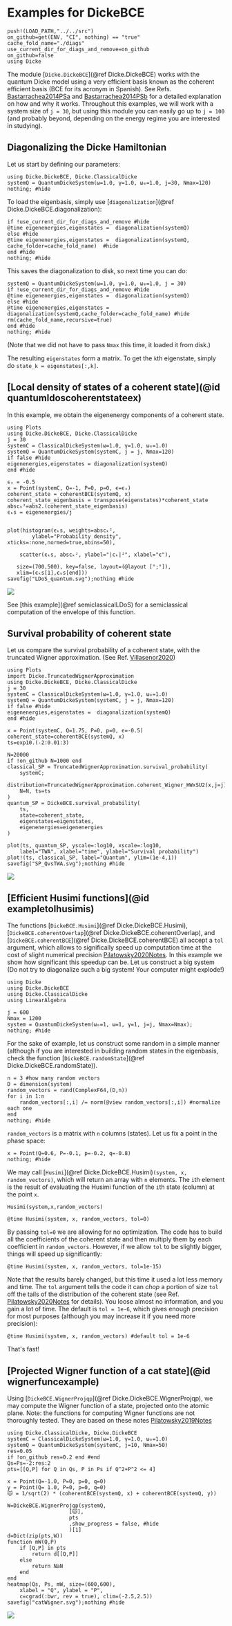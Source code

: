 # Examples for DickeBCE 

```@setup examples
push!(LOAD_PATH,"../../src")
on_github=get(ENV, "CI", nothing) == "true"
cache_fold_name="./diags"
use_current_dir_for_diags_and_remove=on_github
on_github=false
using Dicke
```
The module [`Dicke.DickeBCE`](@ref Dicke.DickeBCE) works with the quantum Dicke model
using a very efficient basis known as the coherent efficient basis (BCE for its acronym in Spanish).
See Refs. [Bastarrachea2014PSa](@cite) and [Bastarrachea2014PSb](@cite) for a detailed explanation on how and why it works. 
Throughout this examples, we will work with a system size of `j = 30`, but  using this module you can easily go up
to `j = 100` (and probably beyond, depending on the energy regime you are interested in studying).
## Diagonalizing the Dicke Hamiltonian
Let us start by defining our parameters:

```@example examples
using Dicke.DickeBCE, Dicke.ClassicalDicke
systemQ = QuantumDickeSystem(ω=1.0, γ=1.0, ω₀=1.0, j=30, Nmax=120)
nothing; #hide
```

To load the eigenbasis, simply use [`diagonalization`](@ref Dicke.DickeBCE.diagonalization):

```@example examples
if !use_current_dir_for_diags_and_remove #hide
@time eigenenergies,eigenstates =  diagonalization(systemQ)
else #hide
@time eigenenergies,eigenstates =  diagonalization(systemQ, cache_folder=cache_fold_name)  #hide
end #hide
nothing; #hide
```

This saves the diagonalization to disk, so next time you can do:
```@example examples
systemQ = QuantumDickeSystem(ω=1.0, γ=1.0, ω₀=1.0, j = 30) 
if !use_current_dir_for_diags_and_remove #hide
@time eigenenergies,eigenstates =  diagonalization(systemQ)
else #hide
@time eigenenergies,eigenstates =  diagonalization(systemQ,cache_folder=cache_fold_name) #hide
rm(cache_fold_name,recursive=true)
end #hide
nothing; #hide
```
(Note that we did not have to pass `Nmax` this time, it loaded it from disk.)

The resulting `eigenstates` form a matrix. To get the ``k``th eigenstate,
simply do `state_k = eigenstates[:,k]`.

## [Local density of states of a coherent state](@id quantumldoscoherentstateex)
In this example, we obtain the eigenenergy components of a coherent state.
```@example examples
using Plots
using Dicke.DickeBCE, Dicke.ClassicalDicke
j = 30
systemC = ClassicalDickeSystem(ω=1.0, γ=1.0, ω₀=1.0)
systemQ = QuantumDickeSystem(systemC, j = j, Nmax=120)
if false #hide
eigenenergies,eigenstates = diagonalization(systemQ) 
end #hide

ϵₓ = -0.5
x = Point(systemC, Q=-1, P=0, p=0, ϵ=ϵₓ)
coherent_state = coherentBCE(systemQ, x)
coherent_state_eigenbasis = transpose(eigenstates)*coherent_state 
abscₖ²=abs2.(coherent_state_eigenbasis)
ϵₖs = eigenenergies/j

   
plot(histogram(ϵₖs, weights=abscₖ²,
        ylabel="Probability density", xticks=:none,normed=true,nbins=50),
    
    scatter(ϵₖs, abscₖ², ylabel="|cₖ|²", xlabel="ϵ"),
    
   size=(700,500), key=false, layout=(@layout [°;°]),
   xlim=(ϵₖs[1],ϵₖs[end]))
savefig("LDoS_quantum.svg");nothing #hide
```
![](LDoS_quantum.svg)

See [this example](@ref semiclassicalLDoS) for a semiclassical
computation of the envelope of this function.

## Survival probability of coherent state
Let us compare the survival probability of a coherent state, with
the truncated Wigner approximation. (See Ref. [Villasenor2020](@cite))
```@example examples
using Plots
import Dicke.TruncatedWignerApproximation
using Dicke.DickeBCE, Dicke.ClassicalDicke
j = 30
systemC = ClassicalDickeSystem(ω=1.0, γ=1.0, ω₀=1.0)
systemQ = QuantumDickeSystem(systemC, j = j, Nmax=120)
if false #hide
eigenenergies,eigenstates =  diagonalization(systemQ) 
end #hide

x = Point(systemC, Q=1.75, P=0, p=0, ϵ=-0.5)
coherent_state=coherentBCE(systemQ, x)
ts=exp10.(-2:0.01:3)

N=20000
if !on_github N=1000 end
classical_SP = TruncatedWignerApproximation.survival_probability(
    systemC; 
    distribution=TruncatedWignerApproximation.coherent_Wigner_HWxSU2(x,j=j),
    N=N, ts=ts
)
quantum_SP = DickeBCE.survival_probability(
    ts,
    state=coherent_state, 
    eigenstates=eigenstates, 
    eigenenergies=eigenenergies
)

plot(ts, quantum_SP, yscale=:log10, xscale=:log10, 
    label="TWA", xlabel="time", ylabel="Survival probability")
plot!(ts, classical_SP, label="Quantum", ylim=(1e-4,1))
savefig("SP_QvsTWA.svg");nothing #hide
```
![](SP_QvsTWA.svg)

## [Efficient Husimi functions](@id exampletolhusimis)

The functions [`DickeBCE.Husimi`](@ref Dicke.DickeBCE.Husimi),  [`DickeBCE.coherentOverlap`](@ref Dicke.DickeBCE.coherentOverlap),
and [`DickeBCE.coherentBCE`](@ref Dicke.DickeBCE.coherentBCE) all accept a `tol` argument, which allows to significally speed
up computation time at the cost of slight numerical precision [Pilatowsky2020Notes](@cite). In this example we show how significant this speedup can be.
Let us construct a big system (Do not try to diagonalize such a big system! Your computer might explode!)
```@example randstateHusimi
using Dicke
using Dicke.DickeBCE
using Dicke.ClassicalDicke
using LinearAlgebra

j = 600
Nmax = 1200
system = QuantumDickeSystem(ω₀=1, ω=1, γ=1, j=j, Nmax=Nmax);
nothing; #hide
```
For the sake of example, let us construct some random in a simple manner (although
if you are interested in building random states in the eigenbasis, check the function
[`DickeBCE.randomState`](@ref Dicke.DickeBCE.randomState)).
```@example randstateHusimi
n = 3 #how many random vectors
D = dimension(system)
random_vectors = rand(ComplexF64,(D,n))
for i in 1:n
    random_vectors[:,i] /= norm(@view random_vectors[:,i]) #normalize each one
end 
nothing; #hide
```
`random_vectors` is a matrix with `n` columns (states). Let us fix a point in the
phase space:
```@example randstateHusimi
x = Point(Q=0.6, P=-0.1, p=-0.2, q=-0.8)
nothing; #hide
```
We may call [`Husimi`](@ref Dicke.DickeBCE.Husimi)`(system, x, random_vectors)`, which will
return an array with `n` elements. The `i`th element is the result of evaluating the Husimi function 
of the `i`th state (column) at the point `x`.
```@setup randstateHusimi
Husimi(system,x,random_vectors)
```
```@repl randstateHusimi
@time Husimi(system, x, random_vectors, tol=0)
```
By passing `tol=0` we are allowing for no optimization. The code has to build all
the coefficients of the coherent state and then multiply them by each coefficient in `random_vectors`.
However, if we allow `tol` to be slightly bigger, things will speed up significantly:
```@repl randstateHusimi
@time Husimi(system, x, random_vectors, tol=1e-15)
```
Note that the results barely changed, but this time it used a lot less memory and time. The `tol` argument tells the code it can *chop* a portion of size `tol` off the tails of the distribution of the coherent state (see Ref. [Pilatowsky2020Notes](@cite) for details). You loose almost no information, 
and you gain a lot of time. The default is `tol = 1e-6`, which gives enough precision
for most purposes (although you may increase it if you need more precision):
```@repl randstateHusimi
@time Husimi(system, x, random_vectors) #default tol = 1e-6
```
That's fast!

## [Projected Wigner function of a cat state](@id wignerfuncexample)
Using [`DickeBCE.WignerProjqp`](@ref Dicke.DickeBCE.WignerProjqp), we may compute
the Wigner function of a state, projected onto the atomic plane.
Note: the functions for computing Wigner functions are not thoroughly tested.
They are based on these notes [Pilatowsky2019Notes](@cite)

```@example examples
using Dicke.ClassicalDicke, Dicke.DickeBCE
systemC = ClassicalDickeSystem(ω=1.0, γ=1.0, ω₀=1.0)
systemQ = QuantumDickeSystem(systemC, j=10, Nmax=50) 
res=0.05
if !on_github res=0.2 end #end
Qs=Ps=-2:res:2
pts=[[Q,P] for Q in Qs, P in Ps if Q^2+P^2 <= 4]

x = Point(Q=-1.0, P=0, p=0, q=0)
y = Point(Q= 1.0, P=0, p=0, q=0)
🐱 = 1/sqrt(2) * (coherentBCE(systemQ, x) + coherentBCE(systemQ, y))

W=DickeBCE.WignerProjqp(systemQ, 
                    [🐱], 
                    pts
                    ,show_progress = false, #hide
                    )[1]
d=Dict(zip(pts,W))
function mW(Q,P)
    if [Q,P] in pts
        return d[[Q,P]]
    else
        return NaN
    end
end
heatmap(Qs, Ps, mW, size=(600,600),
    xlabel = "Q", ylabel = "P",
    c=cgrad(:bwr, rev = true), clim=(-2.5,2.5))
savefig("catWigner.svg");nothing #hide
```
![](catWigner.svg)
